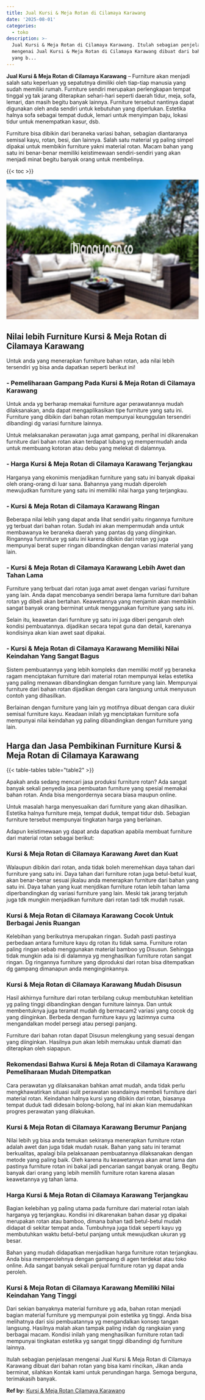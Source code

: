 ```yaml
---
title: Jual Kursi & Meja Rotan di Cilamaya Karawang
date: '2025-08-01'
categories:
  - toko
description: >-
  Jual Kursi & Meja Rotan di Cilamaya Karawang. Itulah sebagian penjelasan
  mengenai Jual Kursi & Meja Rotan di Cilamaya Karawang dibuat dari bahan rotan
  yang b...
---
```


**Jual Kursi & Meja Rotan di Cilamaya Karawang** – Furniture akan menjadi salah satu keperluan yg sepatutnya dimiliki oleh tiap-tiap manusia yang sudah memiliki rumah. Furniture sendiri merupakan perlengkapan tempat tinggal yg tak jarang diterapkan sehari-hari seperti daerah tidur, meja, sofa, lemari, dan masih begitu banyak lainnya. Furniture tersebut nantinya dapat digunakan oleh anda sendiri untuk kebutuhan yang diperlukan. Estetika halnya sofa sebagai tempat duduk, lemari untuk menyimpan baju, lokasi tidur untuk menempatkan kasur, dsb.

Furniture bisa dibikin dari beraneka variasi bahan, sebagian diantaranya semisal kayu, rotan, besi, dan lainnya. Salah satu material yg paling simpel dipakai untuk membikin furniture yakni material rotan. Macam bahan yang satu ini benar-benar memiliki keistimewaan sendiri-sendiri yang akan menjadi minat begitu banyak orang untuk membelinya.

{{< toc >}}

![Jual Kursi & Meja Rotan di Cilamaya Karawang](/images/kursi-meja-rotan-murah48.png)

## Nilai lebih Furniture Kursi & Meja Rotan di Cilamaya Karawang

Untuk anda yang menerapkan furniture bahan rotan, ada nilai lebih tersendiri yg bisa anda dapatkan seperti berikut ini!

### \- Pemeliharaan Gampang Pada Kursi & Meja Rotan di Cilamaya Karawang

Untuk anda yg berharap memakai furniture agar perawatannya mudah dilaksanakan, anda dapat mengaplikasikan tipe furniture yang satu ini. Furniture yang dibikin dari bahan rotan mempunyai keunggulan tersendiri dibandingi dg variasi furniture lainnya.

Untuk melaksanakan perawatan juga amat gampang, perihal ini dikarenakan furniture dari bahan rotan akan terdapat lubang yg mempermudah anda untuk membuang kotoran atau debu yang melekat di dalamnya.

### \- Harga Kursi & Meja Rotan di Cilamaya Karawang Terjangkau

Harganya yang ekonimis menjadikan furniture yang satu ini banyak dipakai oleh orang-orang di luar sana. Bahannya yang mudah diperoleh mewujudkan furniture yang satu ini memiliki nilai harga yang terjangkau.

### \- Kursi & Meja Rotan di Cilamaya Karawang Ringan

Beberapa nilai lebih yang dapat anda lihat sendiri yaitu ringannya furniture yg terbuat dari bahan rotan. Sudah ini akan mempermudah anda untuk membawanya ke beraneka daerah yang pantas dg yang diinginkan. Ringannya funrniture yg satu ini karena dibikin dari rotan yg juga mempunyai berat super ringan dibandingkan dengan variasi material yang lain.

### \- Kursi & Meja Rotan di Cilamaya Karawang Lebih Awet dan Tahan Lama

Furniture yang terbuat dari rotan juga amat awet dengan variasi furniture yang lain. Anda dapat mencobanya sendiri berapa lama furniture dari bahan rotan yg dibeli akan bertahan. Keawetannya yang menjamin akan membikin sangat banyak orang berminat untuk menggunakan furniture yang satu ini.

Selain itu, keawetan dari furniture yg satu ini juga diberi pengaruh oleh kondisi pembuatannya. dijadikan secara tepat guna dan detail, karenanya kondisinya akan kian awet saat dipakai.

### \- Kursi & Meja Rotan di Cilamaya Karawang Memiliki Nilai Keindahan Yang Sangat Bagus

Sistem pembuatannya yang lebih kompleks dan memiliki motif yg beraneka ragam menciptakan furniture dari material rotan mempunyai kelas estetika yang paling menawan dibandingkan dengan furniture yang lain. Mempunyai furniture dari bahan rotan dijadikan dengan cara langsung untuk menyusun contoh yang dihasilkan.

Berlainan dengan furniture yang lain yg motifnya dibuat dengan cara diukir semisal furniture kayu. Keadaan inilah yg menciptakan furniture sofa mempunyai nilai keindahan yg paling dibandingkan dengan furniture yang lain.

## Harga dan Jasa Pembikinan Furniture Kursi & Meja Rotan di Cilamaya Karawang

{{< table-tables table="table2" >}}

Apakah anda sedang mencari jasa produksi furniture rotan? Ada sangat banyak sekali penyedia jasa pembuatan furniture yang spesial memakai bahan rotan. Anda bisa mengordernya secara biasa maupun online.

Untuk masalah harga menyesuaikan dari furniture yang akan dihasilkan. Estetika halnya furniture meja, tempat duduk, tempat tidur dsb. Sebagian furniture tersebut mempunyai tingkatan harga yang berlainan.

Adapun keistimewaan yg dapat anda dapatkan apabila membuat furniture dari material rotan sebagai berikut:

### Kursi & Meja Rotan di Cilamaya Karawang Awet dan Kuat

Walaupun dibikin dari rotan, anda tidak boleh meremehkan daya tahan dari furniture yang satu ini. Daya tahan dari furniture rotan juga betul-betul kuat, akan benar-benar sesuai jikalau anda menerapkan furniture dari bahan yang satu ini. Daya tahan yang kuat menjdikan furniture rotan lebih tahan lama diperbandingkan dg variasi furniture yang lain. Meski tak jarang terjatuh juga tdk mungkin menjadikan furniture dari rotan tadi tdk mudah rusak.

### Kursi & Meja Rotan di Cilamaya Karawang Cocok Untuk Berbagai Jenis Ruangan

Kelebihan yang berikutnya merupakan ringan. Sudah pasti pastinya perbedaan antara furniture kayu dg rotan itu tidak sama. Furniture rotan paling ringan sebab menggunakan material bamboo yg Disusun. Sehingga tidak mungkin ada isi di dalamnya yg menghasilkan furniture rotan sangat ringan. Dg ringannya furniture yang diproduksi dari rotan bisa ditempatkan dg gampang dimanapun anda menginginkannya.

### Kursi & Meja Rotan di Cilamaya Karawang Mudah Disusun

Hasil akhirnya furniture dari rotan terbilang cukup membutuhkan ketelitian yg paling tinggi dibandingkan dengan furniture lainnya. Dan untuk membentuknya juga teramat mudah dg bermacam2 variasi yang cocok dg yang diinginkan. Berbeda dengan furniture kayu yg lazimnya cuma mengandalkan model persegi atau persegi panjang.

Furniture dari bahan rotan dapat Disusun melengkung yang sesuai dengan yang diinginkan. Hasilnya pun akan lebih memukau untuk diamati dan diterapkan oleh siapapun.

### Rekomendasi Bahwa Kursi & Meja Rotan di Cilamaya Karawang Pemeliharaan Mudah Ditempatkan

Cara perawatan yg dilaksanakan bahkan amat mudah, anda tidak perlu mengkhawatirkan situasi sulit perawatan seandainya membeli furniture dari material rotan. Keindahan halnya kursi yang dibikin dari rotan, biasanya tempat duduk tadi didesain bolong-bolong, hal ini akan kian memudahkan progres perawatan yang dilakukan.

### Kursi & Meja Rotan di Cilamaya Karawang Berumur Panjang

Nilai lebih yg bisa anda temukan sekiranya menerapkan furniture rotan adalah awet dan juga tidak mudah rusak. Bahan yang satu ini teramat berkualitas, apalagi bila pelaksanaan pembuatannya dilaksanakan dengan metode yang paling baik. Oleh karena itu keawetannya akan amat lama dan pastinya furniture rotan ini bakal jadi pencarian sangat banyak orang. Begitu banyak dari orang yang lebih memilih furniture rotan karena alasan keawetannya yg tahan lama.

### Harga Kursi & Meja Rotan di Cilamaya Karawang Terjangkau

Bagian kelebihan yg paling utama pada furniture dari material rotan ialah harganya yg terjangkau. Kondisi ini dikarenakan bahan dasar yg dipakai merupakan rotan atau bamboo, dimana bahan tadi betul-betul mudah didapat di sekitar tempat anda. Tumbuhnya juga tidak seperti kayu yg membutuhkan waktu betul-betul panjang untuk mewujudkan ukuran yg besar.

Bahan yang mudah didapatkan menjadikan harga furniture rotan terjangkau. Anda bisa memperolehnya dengan gampang di agen terdekat atau toko online. Ada sangat banyak sekali penjual furniture rotan yg dapat anda peroleh.

### Kursi & Meja Rotan di Cilamaya Karawang Memiliki Nilai Keindahan Yang Tinggi

Dari sekian banyaknya material furniture yg ada, bahan rotan menjadi bagian material furniture yg mempunyai poin estetika yg tinggi. Anda bisa melihatnya dari sisi pembuatannya yg mengandalkan konsep tangan langsung. Hasilnya malah akan tampak paling indah dg rangkaian yang berbagai macam. Kondisi inilah yang menghasilkan furniture rotan tadi mempunyai tingkatan estetika yg sangat tinggi dibandingi dg furniture lainnya.

Itulah sebagian penjelasan mengenai Jual Kursi & Meja Rotan di Cilamaya Karawang dibuat dari bahan rotan yang bisa kami rincikan, Jikan anda berminat, silahkan Kontak kami untuk perundingan harga. Semoga berguna, terimakasih banyak.

**Ref by:** [Kursi & Meja Rotan Cilamaya Karawang](https://id.wikipedia.org/wiki/Kursi)
